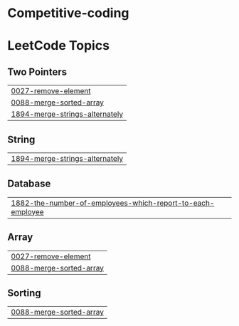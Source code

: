 # Competitive-coding
<!---LeetCode Topics Start-->
# LeetCode Topics
## Two Pointers
|  |
| ------- |
| [0027-remove-element](https://github.com/shaikkarishma28/Competitive-coding/tree/master/0027-remove-element) |
| [0088-merge-sorted-array](https://github.com/shaikkarishma28/Competitive-coding/tree/master/0088-merge-sorted-array) |
| [1894-merge-strings-alternately](https://github.com/shaikkarishma28/Competitive-coding/tree/master/1894-merge-strings-alternately) |
## String
|  |
| ------- |
| [1894-merge-strings-alternately](https://github.com/shaikkarishma28/Competitive-coding/tree/master/1894-merge-strings-alternately) |
## Database
|  |
| ------- |
| [1882-the-number-of-employees-which-report-to-each-employee](https://github.com/shaikkarishma28/Competitive-coding/tree/master/1882-the-number-of-employees-which-report-to-each-employee) |
## Array
|  |
| ------- |
| [0027-remove-element](https://github.com/shaikkarishma28/Competitive-coding/tree/master/0027-remove-element) |
| [0088-merge-sorted-array](https://github.com/shaikkarishma28/Competitive-coding/tree/master/0088-merge-sorted-array) |
## Sorting
|  |
| ------- |
| [0088-merge-sorted-array](https://github.com/shaikkarishma28/Competitive-coding/tree/master/0088-merge-sorted-array) |
<!---LeetCode Topics End-->